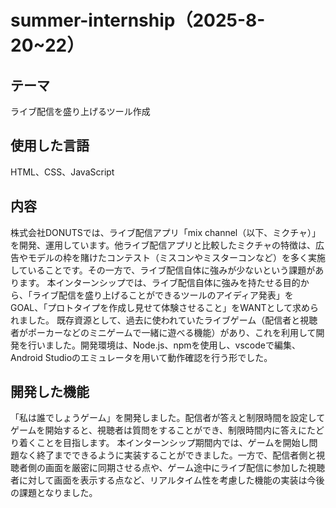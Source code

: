 # summer-internship（2025-8-20~22）
## テーマ
ライブ配信を盛り上げるツール作成
## 使用した言語
HTML、CSS、JavaScript
## 内容
株式会社DONUTSでは、ライブ配信アプリ「mix channel（以下、ミクチャ）」を開発、運用しています。他ライブ配信アプリと比較したミクチャの特徴は、広告やモデルの枠を賭けたコンテスト（ミスコンやミスターコンなど）を多く実施していることです。その一方で、ライブ配信自体に強みが少ないという課題があります。
本インターンシップでは、ライブ配信自体に強みを持たせる目的から、「ライブ配信を盛り上げることができるツールのアイディア発表」をGOAL、「プロトタイプを作成し見せて体験させること」をWANTとして求められました。
既存資源として、過去に使われていたライブゲーム（配信者と視聴者がポーカーなどのミニゲームで一緒に遊べる機能）があり、これを利用して開発を行いました。開発環境は、Node.js、npmを使用し、vscodeで編集、Android Studioのエミュレータを用いて動作確認を行う形でした。
## 開発した機能
「私は誰でしょうゲーム」を開発しました。配信者が答えと制限時間を設定してゲームを開始すると、視聴者は質問をすることができ、制限時間内に答えにたどり着くことを目指します。
本インターンシップ期間内では、ゲームを開始し問題なく終了までできるように実装することができました。一方で、配信者側と視聴者側の画面を厳密に同期させる点や、ゲーム途中にライブ配信に参加した視聴者に対して画面を表示する点など、リアルタイム性を考慮した機能の実装は今後の課題となりました。

